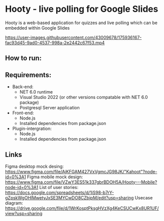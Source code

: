 # Hooty - live polling for Google Slides 
Hooty is a web-based application for quizzes and live polling which can be embedded within Google Slides

https://user-images.githubusercontent.com/43009678/175936167-fac93d45-9ad0-4537-998a-2e2442c67f53.mp4

## How to run:

## Requirements:
- Back-end:
  - NET 6.0 runtime
  - Visual Studio 2022 (or other versions compatable with NET 6.0 package)
  - Postgresql Server application
- Front-end:
  - Node.js
  - Installed dependencies from package.json
- Plugin-intergration:
  - Node.js
  - Installed dependencies from package.json

## Links
Figma desktop mock desing: https://www.figma.com/file/AjKFGAM427VxVgmcJG98JK/"Kahoot"?node-id=0%3A1
Figma mobile mock design: https://www.figma.com/file/VZwY3ES51k337gbrBDOH5A/Hooty---Mobile?node-id=0%3A1
List of user stories: https://docs.google.com/spreadsheets/d/1iS98-b7rY-gZpskWgOHlMwetyJxSE3MYCwDO8CZbjpM/edit?usp=sharing
Usecase diagram: https://drive.google.com/file/d/1WrKosptPksgHVzXg4KeCSUCwKx8UR1UF/view?usp=sharing

